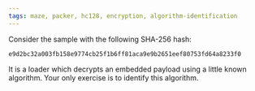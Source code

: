 ```yaml
---
tags: maze, packer, hc128, encryption, algorithm-identification
---
```

Consider the sample with the following SHA-256 hash:
```
e9d2bc32a003fb158e9774cb25f1b6ff81aca9e9b2651eef80753fd64a8233f0
```
It is a loader which decrypts an embedded payload using a little known algorithm. Your only
exercise is to identify this algorithm.
